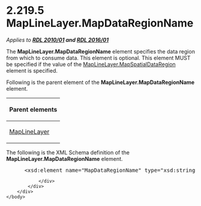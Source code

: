 <html dir="LTR" xmlns:mshelp="http://msdn.microsoft.com/mshelp" xmlns:ddue="http://ddue.schemas.microsoft.com/authoring/2003/5" xmlns:xlink="http://www.w3.org/1999/xlink" xmlns:tool="http://www.microsoft.com/tooltip">
    <head>
        <meta http-equiv="Content-Type" content="text/html; CHARSET=utf-8"></meta>
        <meta name="save" content="history"></meta>
        <title>2.219.5 MapLineLayer.MapDataRegionName</title>
        <xml>
            <mshelp:toctitle title="2.219.5 MapLineLayer.MapDataRegionName"></mshelp:toctitle>
            <mshelp:rltitle title="[MS-RDL]: MapLineLayer.MapDataRegionName"></mshelp:rltitle>
            <mshelp:keyword index="A" term="22cff541-67ab-4c56-867c-dc7f83b99e3c"></mshelp:keyword>
            <mshelp:attr name="DCSext.ContentType" value="open specification"></mshelp:attr>
            <mshelp:attr name="AssetID" value="22cff541-67ab-4c56-867c-dc7f83b99e3c"></mshelp:attr>
            <mshelp:attr name="TopicType" value="kbRef"></mshelp:attr>
            <mshelp:attr name="DCSext.Title" value="[MS-RDL]: MapLineLayer.MapDataRegionName" />
        </xml>
    </head>
    <body>
        <div id="header">
            <h1 class="heading">2.219.5 MapLineLayer.MapDataRegionName</h1>
        </div>
        <div id="mainSection">
            <div id="mainBody">
                <div id="allHistory" class="saveHistory"></div>
                <div id="sectionSection0" class="section" name="collapseableSection">
                    

<p><i>Applies to </i><a href="3428e690-a348-4ec7-8a6a-8efb42d2cdee.html"><b><i>RDL 2010/01</i></b></a><b><i>
and </i></b><a href="52ce3983-2bfc-4e72-9359-42aaf5fe4509.html"><b><i>RDL 2016/01</i></b></a></p>

<p>The <b>MapLineLayer.MapDataRegionName</b> element specifies
the data region from which to consume data. This element is optional. This
element MUST be specified if the value of the <a href="2d1c00a3-2870-479b-ab9b-bf33e73899b8.html">MapLineLayer.MapSpatialDataRegion</a>
element is specified.</p>

<p>Following is the parent element of the <b>MapLineLayer.MapDataRegionName</b>
element.</p>

<table>
 <thead>
  <tr>
   <th>
   <p>Parent elements</p>
   </th>
  </tr>
 </thead>
 <tr>
  <td>
  <p><a href="8681b1dc-d73e-4d35-b4fa-f7f459d4a304.html">MapLineLayer</a></p>
  </td>
 </tr>
</table>

<p>The following is the XML Schema definition of the <b>MapLineLayer.MapDataRegionName</b>
element.           </p>

<dl>
<dd>
<div><pre> &lt;xsd:element name=&quot;MapDataRegionName&quot; type=&quot;xsd:string&quot; minOccurs=&quot;0&quot; /&gt;
</pre></div>
</dd></dl>


                </div>
            </div>
        </div>
    </body>
</html>